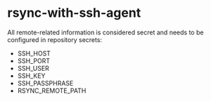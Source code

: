 # rsync-with-ssh-agent

All remote-related information is considered secret and needs to be configured in repository secrets:
- SSH_HOST
- SSH_PORT
- SSH_USER
- SSH_KEY
- SSH_PASSPHRASE
- RSYNC_REMOTE_PATH

